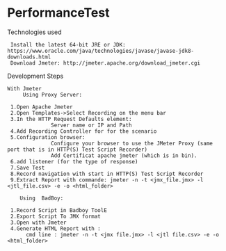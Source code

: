 # PerformanceTest
Technologies used


     Install the latest 64-bit JRE or JDK: https://www.oracle.com/java/technologies/javase/javase-jdk8-downloads.html
     Download Jmeter: http://jmeter.apache.org/download_jmeter.cgi
 
 
 Development Steps 
 
 
    With Jmeter
         Using Proxy Server: 
       
     1.Open Apache Jmeter
     2.Open Templates->Select Recording on the menu bar
     3.In the HTTP Request Defaults element:
                  Server name or IP and Path
     4.Add Recording Controller for for the scenario
     5.Configuration browser: 
                  Configure your browser to use the JMeter Proxy (same port that is in HTTP(S) Test Script Recorder)
                  Add Certificat apache jmeter (which is in bin).
     6.add listener (for the type of response)
     7.Save Test
     8.Record navigation with start in HTTP(S) Test Script Recorder
     9.Extract Report with commande: jmeter -n -t <jmx_file.jmx> -l <jtl_file.csv> -e -o <html_folder>
     
        Using  BadBoy:
  
     1.Record Script in Badboy ToolE
     2.Export Script To JMX format
     3.Open with Jmeter
     4.Generate HTML Report with :
          cmd line : jmeter -n -t <jmx file.jmx> -l <jtl file.csv> -e -o <html_folder>
                  
 
